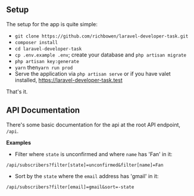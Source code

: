 ## Setup

The setup for the app is quite simple:
- `git clone https://github.com/richbowen/laravel-developer-task.git`
- `composer install`
- `cd laravel-developer-task`
- `cp .env.example .env`; create your database and `php artisan migrate`
- `php artisan key:generate`
- `yarn` then`yarn run prod`
- Serve the application via `php artisan serve` or if you have valet installed, https://laravel-developer-task.test

That's it.

## API Documentation

There's some basic documentation for the api at the root API endpoint, `/api`.

**Examples**

- Filter where `state` is unconfirmed and where `name` has 'Fan' in it:
```
/api/subscribers?filter[state]=unconfirmed&filter[name]=Fan
```

- Sort by the `state` where the `email` address has 'gmail' in it:
```
/api/subscribers?filter[email]=gmail&sort=-state
```

